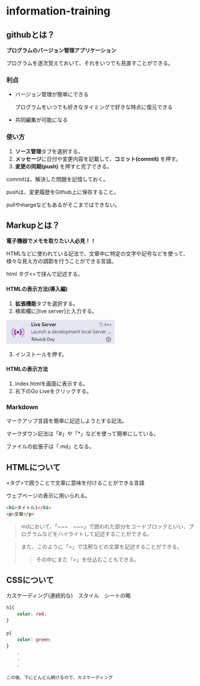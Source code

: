 # information-training

## githubとは？

**プログラムのバージョン管理アプリケーション**

プログラムを逐次覚えておいて、それをいつでも見直すことができる。

### 利点
* バージョン管理が簡単にできる

    プログラムをいつでも好きなタイミングで好きな時点に復元できる

* 共同編集が可能になる

### 使い方
1. **ソース管理**タブを選択する。
2. **メッセージ**に日付や変更内容を記載して、**コミット(commit)** を押す。
3. **変更の同期(push)** を押すと完了できる。

commitは、解決した問題を記憶しておく。

pushは、変更履歴をGithub上に保存すること。

pullやmargeなどもあるがそこまではできない。

## Markupとは？

**電子機器でメモを取りたい人必見！！**

HTMLなどに使われている記法で、文章中に特定の文字や記号などを使って、様々な見え方の調節を行うことができる言語。

html タグ<>で挟んで記述する。

#### HTMLの表示方法(導入編)
1. **拡張機能**タブを選択する。
2. 検索欄に[live server]と入力する。

![alt text](image.png)

3. インストールを押す。

#### HTMLの表示方法
1. index.htmlを画面に表示する。
2. 右下のGo Liveをクリックする。

### Markdown

マークアップ言語を簡単に記述しようとする記法。

マークダウン記法は「#」や「*」などを使って簡単にしている。

ファイルの拡張子は「.md」となる。

## HTMLについて
<タグ>で囲うことで文章に意味を付けることができる言語

ウェブページの表示に用いられる。

~~~html
<h1>タイトル1</h1>
<p>文章</p>
~~~

> mdにおいて、「~~~　~~~」で囲われた部分をコードブロックといい、プログラムなどをハイライトして記述することができる。

> また、このように「>」で注釈などの文章を記述することができる。
>> その中にまた「>」を仕込むこともできる。

## CSSについて

カスケーディング(連続的な)　スタイル　シートの略

~~~css
h1{
    color: red;
}

p{
    color: green;
}
    .
    .
    .

この後、下にどんどん続けるので、カスケーディング
~~~

